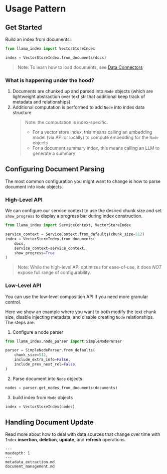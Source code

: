 # Usage Pattern

## Get Started

Build an index from documents:

```python
from llama_index import VectorStoreIndex

index = VectorStoreIndex.from_documents(docs)
```

> Note: To learn how to load documents, see [Data Connectors](/how_to/connector/root.md)

### What is happening under the hood?

1. Documents are chunked up and parsed into `Node` objects (which are lightweight abstraction over text str that additional keep track of metadata and relationships).
2. Additional computation is performed to add `Node` into index data structure
   > Note: the computation is index-specific.
   >
   > - For a vector store index, this means calling an embedding model (via API or locally) to compute embedding for the `Node` objects
   > - For a document summary index, this means calling an LLM to generate a summary

## Configuring Document Parsing

The most common configuration you might want to change is how to parse document into `Node` objects.

### High-Level API

We can configure our service context to use the desired chunk size and set `show_progress` to display a progress bar during index construction.

```python
from llama_index import ServiceContext, VectorStoreIndex

service_context = ServiceContext.from_defaults(chunk_size=512)
index = VectorStoreIndex.from_documents(
    docs,
    service_context=service_context,
    show_progress=True
)
```

> Note: While the high-level API optimizes for ease-of-use, it does _NOT_ expose full range of configurability.

### Low-Level API

You can use the low-level composition API if you need more granular control.

Here we show an example where you want to both modify the text chunk size, disable injecting metadata, and disable creating `Node` relationships.  
The steps are:

1. Configure a node parser

```python
from llama_index.node_parser import SimpleNodeParser

parser = SimpleNodeParser.from_defaults(
    chunk_size=512,
    include_extra_info=False,
    include_prev_next_rel=False,
)
```

2. Parse document into `Node` objects

```python
nodes = parser.get_nodes_from_documents(documents)
```

3. build index from `Node` objects

```python
index = VectorStoreIndex(nodes)
```

## Handling Document Update

Read more about how to deal with data sources that change over time with `Index` **insertion**, **deletion**, **update**, and **refresh** operations.

```{toctree}
---
maxdepth: 1
---
metadata_extraction.md
document_management.md
```
